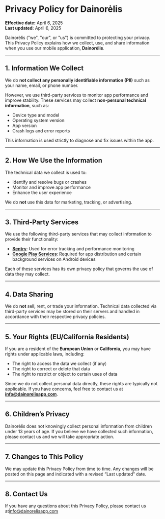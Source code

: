 # Privacy Policy for Dainorėlis

**Effective date:** April 6, 2025  
**Last updated:** April 6, 2025

Dainorėlis ("we", "our", or "us") is committed to protecting your privacy. This Privacy Policy explains how we collect, use, and share information when you use our mobile application, **Dainorėlis**.

---

## 1. Information We Collect

We do **not collect any personally identifiable information (PII)** such as your name, email, or phone number.

However, we use third-party services to monitor app performance and improve stability. These services may collect **non-personal technical information**, such as:

- Device type and model
- Operating system version
- App version
- Crash logs and error reports

This information is used strictly to diagnose and fix issues within the app.

---

## 2. How We Use the Information

The technical data we collect is used to:

- Identify and resolve bugs or crashes
- Monitor and improve app performance
- Enhance the user experience

We do **not** use this data for marketing, tracking, or advertising.

---

## 3. Third-Party Services

We use the following third-party services that may collect information to provide their functionality:

- [**Sentry**](https://sentry.io/privacy/): Used for error tracking and performance monitoring
- [**Google Play Services**](https://www.google.com/policies/privacy/): Required for app distribution and certain background services on Android devices

Each of these services has its own privacy policy that governs the use of data they may collect.

---

## 4. Data Sharing

We do **not** sell, rent, or trade your information. Technical data collected via third-party services may be stored on their servers and handled in accordance with their respective privacy policies.

---

## 5. Your Rights (EU/California Residents)

If you are a resident of the **European Union** or **California**, you may have rights under applicable laws, including:

- The right to access the data we collect (if any)
- The right to correct or delete that data
- The right to restrict or object to certain uses of data

Since we do not collect personal data directly, these rights are typically not applicable. If you have concerns, feel free to contact us at **info@dainorelisapp.com**.

---

## 6. Children’s Privacy

Dainorėlis does not knowingly collect personal information from children under 13 years of age. If you believe we have collected such information, please contact us and we will take appropriate action.

---

## 7. Changes to This Policy

We may update this Privacy Policy from time to time. Any changes will be posted on this page and indicated with a revised “Last updated” date.

---

## 8. Contact Us

If you have any questions about this Privacy Policy, please contact us at[info@dainorelisapp.com](mailto:info@dainorelisapp.com)
